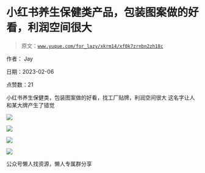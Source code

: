 # 小红书养生保健类产品，包装图案做的好看，利润空间很大

> 原文：[`www.yuque.com/for_lazy/xkrm14/xf0k7zrnbn2zh18c`](https://www.yuque.com/for_lazy/xkrm14/xf0k7zrnbn2zh18c)

作者： Jay

日期：2023-02-06

点赞数：21

小红书养生保健类，包装图案做的好看，找工厂贴牌，利润空间很大 这名字让人和某大牌产生了错觉

![](img/4aa47aea253459a0de656968d296dda3.png)

![](img/f26a1c3188db5a8225abd602be93bc8f.png)

![](img/bb7a3cd224e89705128b1b6965bb1d69.png)

![](img/908b69b3f592ad616ff4f8c2dd2d7029.png)

公众号懒人找资源，懒人专属群分享

